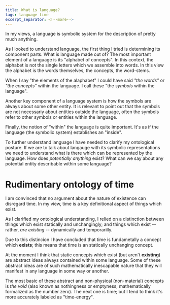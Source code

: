 ```yaml
---
title: What is language?
tags: language time
excerpt_separator: <!--more-->
---
```


In my views, a language is symbolic system for the description of pretty much anything.

<!--more-->

As I looked to understand language, the first thing I tried is determining its component parts. What is language made out of?
The most important element of a language is its "alphabet of concepts". In this context, the alphabet is not the single letters which we assemble into words. In this view the alphabet is the words themselves, the concepts, the word-stems.

When I say "the elements of the alaphabet" I could have said _"the words"_ or _"the concepts"_ within the language. I call these "the _symbols_ within the language".

Another key component of a language system is how the symbols are always about some other entity. It is relevant to point out that the symbols are not necessariy about entities outside the language, often the symbols refer to other symbols or entities within the language.

Finally, the notion of "within" the language is quite important. It's as if the language (the symbolic system) establishes an "inside".

To further understand language I have needed to clarify my ontological posture. If we are to talk about langauge with its symbolic representations we need to understand what is there which can be represented by the language. How does _potentially anything_ exist? What can we say about any potential entity describable within some language?


# Rudimentary ontology of time

I am convinced that no argument about the nature of existence can disregard time. In my view, time is a key definitional aspect of things which exist.

As I clarified my ontological understanding, I relied on a distinction between things which exist statically and unchangingly; and things which exist -- rather, _are existing_ -- dynamically and temporarilly.

Due to this distincion I have concluded that time is fundametally a concept which __exists__; this means that time is an statically unchanging concept.

At the moment I think that static concepts which exist (but aren't __existing__) are abstract ideas always contained within some language.
Some of these abstract ideas are of such mathematically inescapable nature that they will manifest in any language in some way or another.

The most basic of these abstract and non-physical (non-material) concepts is _the void_ (also known as nothingness or emptyness; mathematically formalized as the number zero). The next one is time; but I tend to think it's more accurately labeled as "time-energy".
